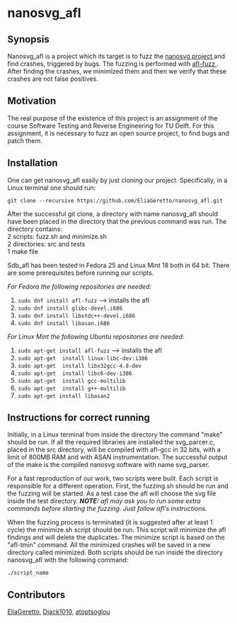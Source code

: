 # nanosvg_afl
<b><h2>Synopsis</h2></b>

Nanosvg_afl is a project which its target is to fuzz the <a href="https://github.com/memononen/nanosvg">nanosvg project </a> and find crashes,
triggered by bugs. The fuzzing is performed with <a href="http://lcamtuf.coredump.cx/afl">afl-fuzz </a>. After finding the crashes, we minimized them and
then we verify that these crashes are not false positives.

<b><h2>Motivation</h2></b>

The real purpose of the existence of this project is an assignment of the course
Software Testing and Reverse Engineering for TU Delft. For this assignment, it
is necessary to fuzz an open source project, to find bugs and patch them.

<b><h2>Installation</h2></b>

One can get nanosvg_afl easily by just cloning our project. Specifically, in a Linux
terminal one should run:

`git clone --recursive https://github.com/EliaGeretto/nanosvg_afl.git`

<p>After the successful git clone, a directory with name nanosvg_afl should have been
placed in the directory that the previous command was run. The directory contains:<br>
2 scripts: fuzz.sh and minimize.sh<br>
2 directories: src and tests<br>
1 make file<br>

Sdb_afl has been tested in Fedora 25 and Linux Mint 18 both in 64 bit. There are
some prerequisites before running our scripts.

<i>For Fedora the following repositories are needed: </i>

1) `sudo dnf install afl-fuzz` --> installs the afl
2) `sudo dnf install glibc-devel.i686`
3) `sudo dnf install libstdc++-devel.i686`
4) `sudo dnf install libasan.i686`

<i>For Linux Mint the following Ubuntu repositories are needed:</i>

1) `sudo apt-get install afl-fuzz`  --> installs the afl
2) `sudo apt-get  install linux-libc-dev:i386`
3) `sudo apt-get  install libx32gcc-4.8-dev`
4) `sudo apt-get  install libc6-dev-i386`
5) `sudo apt-get  install gcc-multilib`
6) `sudo apt-get  install g++-multilib`
7) `sudo apt-get install libasan2`


<b><h2>Instructions for correct running</h2></b>

<p>Initially, in a Linux terminal from inside the directory the command "make" should
be run. If all the required libraries are installed the svg_parcer.c, placed in
the src directory, will be compiled with afl-gcc in 32 bits, with a limit of
800MB RAM and with ASAN instrumentation. The successful output of the make is
the compiled nanosvg software with name svg_parser.

<p>For a fast reproduction of our work, two scripts were built. Each
script is responsible for a different operation. First, the fuzzing.sh should
be run and the fuzzing will be started. As a test case the afl will choose the
svg file inside the test directory.
<i><b>NOTE:</b> afl may ask you to run some extra commands before starting the fuzzing. Just follow afl's instructions.</i>
<p>When the fuzzing process is terminated (it is suggested after at least 1 cycle)
the minimize.sh script should be run. This script will minimize the afl findings
and will delete the duplicates. The minimize script is based on the "afl-tmin"
command. All the minimized crashes will be saved in a new directory called
minimized. Both scripts should be run
inside the directory nanosvg_afl with the following command:

`./script_name`

<b><h2>Contributors</h2></b>

<a href="https://github.com/EliaGeretto">EliaGeretto</a>, <a href="https://github.com/Djack1010">Djack1010</a>, <a href="https://github.com/atoptsoglou">atoptsoglou</a>
